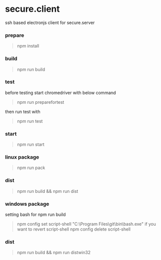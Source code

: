 # secure.client
ssh based electronjs client for secure.server

### prepare
> npm install
### build 
> npm run build

### test
before testing start chromedriver with below command
> npm run preparefortest

then run test with
> npm run test

### start
> npm run start

### linux package
> npm run pack
### dist
> npm run build && npm run dist

### windows package
setting bash for npm run build
> npm config set script-shell "C:\\Program Files\\git\\bin\\bash.exe"
if you want to revert script-shell
> npm config delete script-shell
### dist
> npm run build && npm run distwin32
